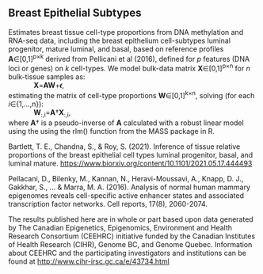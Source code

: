 <h2>Breast Epithelial Subtypes</h2>

Estimates breast tissue cell-type proportions from DNA methylation and RNA-seq data, including the breast epithelium cell-subtypes luminal progenitor, mature luminal, and basal, based on reference profiles <strong>A</strong>∈[0,1]<sup>p×k</sup> derived from Pellicani et al (2016), defined for <em>p</em> features (DNA loci or genes) on <em>k</em> cell-types. We model bulk-data matrix <strong>X</strong>∈[0,1]<sup>p×n</sup> for <em>n</em> bulk-tissue samples as:  
&nbsp;&nbsp;&nbsp;&nbsp;&nbsp;&nbsp;&nbsp;&nbsp;&nbsp;&nbsp;&nbsp;&nbsp; <strong>X</strong>=<strong>A</strong><strong>W</strong>+<strong>𝜖</strong>,  
estimating the matrix of cell-type proportions <strong>W</strong>∈[0,1]<sup>k×n</sup>, solving (for each <em>i</em>∈{1,...,n}):  
&nbsp;&nbsp;&nbsp;&nbsp;&nbsp;&nbsp;&nbsp;&nbsp;&nbsp;&nbsp;&nbsp;&nbsp; <strong>W</strong><sub>:,i</sub>=<strong>A</strong>†<strong>X</strong><sub>:,i</sub>,  
where <strong>A</strong>† is a pseudo-inverse of <strong>A</strong> calculated with a robust linear model using the using the rlm() function from the MASS package in R.

Bartlett, T. E., Chandna, S., & Roy, S. (2021). Inference of tissue relative proportions of the breast epithelial cell types luminal progenitor, basal, and luminal mature. https://www.biorxiv.org/content/10.1101/2021.05.17.444493

Pellacani, D., Bilenky, M., Kannan, N., Heravi-Moussavi, A., Knapp, D. J., Gakkhar, S., ... & Marra, M. A. (2016). Analysis of normal human mammary epigenomes reveals cell-specific active enhancer states and associated transcription factor networks. Cell reports, 17(8), 2060-2074.

The results published here are in whole or part based upon data generated by The Canadian Epigenetics, Epigenomics, Environment and Health Research Consortium (CEEHRC) initiative funded by the Canadian Institutes of Health Research (CIHR), Genome BC, and Genome Quebec. Information about CEEHRC and the participating investigators and institutions can be found at http://www.cihr-irsc.gc.ca/e/43734.html
